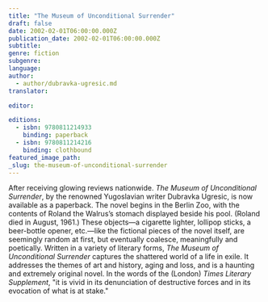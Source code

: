 ```yaml
---
title: "The Museum of Unconditional Surrender"
draft: false
date: 2002-02-01T06:00:00.000Z
publication_date: 2002-02-01T06:00:00.000Z
subtitle:
genre: fiction
subgenre:
language:
author:
  - author/dubravka-ugresic.md
translator:

editor:

editions:
  - isbn: 9780811214933
    binding: paperback
  - isbn: 9780811214216
    binding: clothbound
featured_image_path:
_slug: the-museum-of-unconditional-surrender
---
```


After receiving glowing reviews nationwide. _The Museum of Unconditional Surrender_, by the renowned Yugoslavian writer Dubravka Ugresic, is now available as a paperback. The novel begins in the Berlin Zoo, with the contents of Roland the Walrus’s stomach displayed beside his pool. (Roland died in August, 1961.) These objects—a cigarette lighter, lollipop sticks, a beer-bottle opener, etc.—like the fictional pieces of the novel itself, are seemingly random at first, but eventually coalesce, meaningfully and poetically. Written in a variety of literary forms, _The Museum of Unconditional Surrender_ captures the shattered world of a life in exile. It addresses the themes of art and history, aging and loss, and is a haunting and extremely original novel. In the words of the (London) _Times Literary Supplement_, "it is vivid in its denunciation of destructive forces and in its evocation of what is at stake."


